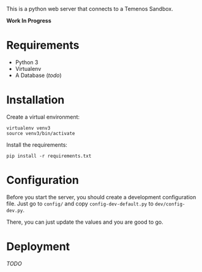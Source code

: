 This is a python web server that connects to a Temenos Sandbox.

**Work In Progress**

# Requirements

- Python 3
- Virtualenv
- A Database (*todo*)

# Installation

Create a virtual environment:

    virtualenv venv3
    source venv3/bin/activate
    
Install the requirements:

    pip install -r requirements.txt

# Configuration

Before you start the server, you should create a development configuration file.
Just go to `config/` and copy `config-dev-default.py` to `dev/config-dev.py`.

There, you can just update the values and you are good to go.

# Deployment

*TODO*


